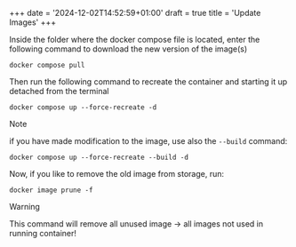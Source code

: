 +++
date = '2024-12-02T14:52:59+01:00'
draft = true
title = 'Update Images'
+++


Inside the folder where the docker compose file is located, enter the following command to download the new version of the image(s)

```terminal
docker compose pull
```

Then run the following command to recreate the container and starting it up detached from the terminal

```terminal
docker compose up --force-recreate -d
```

> [!Note]
> if you have made modification to the image, use also the `--build` command:

```terminal
docker compose up --force-recreate --build -d
```

Now, if you like to remove the old image from storage, run:

```terminal
docker image prune -f
```

> [!Warning]
> This command will remove all unused image -> all images not used in running container!